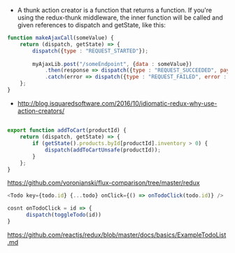 - A thunk action creator is a function that returns a function. If you're using the redux-thunk middleware, the inner function will be called and given references to dispatch and getState, like this:

```javascript
function makeAjaxCall(someValue) {
    return (dispatch, getState) => {
        dispatch({type : "REQUEST_STARTED"});
        
        myAjaxLib.post("/someEndpoint", {data : someValue})
            .then(response => dispatch({type : "REQUEST_SUCCEEDED", payload : response})
            .catch(error => dispatch({type : "REQUEST_FAILED", error : error});    
    };
}
```

- http://blog.isquaredsoftware.com/2016/10/idiomatic-redux-why-use-action-creators/

##

```javascript
export function addToCart(productId) {
    return (dispatch, getState) => {
        if (getState().products.byId[productId].inventory > 0) {
            dispatch(addToCartUnsafe(productId));
        }
    };
}
```

https://github.com/voronianski/flux-comparison/tree/master/redux

```javascript
<Todo key={todo.id} {...todo} onClick={() => onTodoClick(todo.id)} />

cosnt onTodoClick = id => {
      dispatch(toggleTodo(id))
}
```

https://github.com/reactjs/redux/blob/master/docs/basics/ExampleTodoList.md

